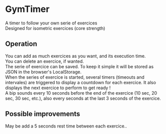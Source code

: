 # GymTimer
A timer to follow your own serie of exercices  
Designed for isometric exercices (core strength)  

## Operation
You can add as much exercices as you want, and its execution time.  
You can delete an exercice, if wanted.  
The serie of exercice can be saved. To keep it simple it will be stored as JSON in the browser's LocalStorage.  
When the series of exercice is started, several timers (timeouts and intervales) are triggered to display a countdown for each exercice. It also displays the next exercice to perform to get ready !  
A bip sounds every 10 seconds before the end of the exercice (10 sec, 20 sec, 30 sec, etc.), also every seconds at the last 3 seconds of the exercice.

## Possible improvements
May be add a 5 seconds rest time between each exercice..
